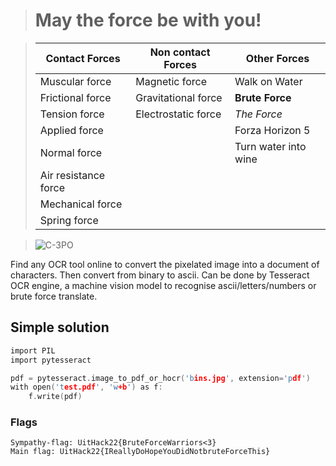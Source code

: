 ># May the force be with you!

>Contact Forces	| Non contact Forces| Other Forces|
>--- | ---| ---|
>Muscular force | Magnetic force| Walk on Water
>Frictional force |	Gravitational force| **Brute Force**
>Tension force	| Electrostatic force | *The Force*
>Applied force	|   | Forza Horizon 5  
>Normal force	|   | Turn water into wine 
>Air resistance force |	
>Mechanical force	|
>Spring force	|
>

> ![C-3PO](https://media.giphy.com/media/OMZRxGyZZ6fGo/giphy.gif)

Find any OCR tool online to convert the pixelated image into a document of characters. Then convert from binary to ascii.
Can be done by Tesseract OCR engine, a machine vision model to recognise ascii/letters/numbers or brute force translate.






## Simple solution
```c
import PIL
import pytesseract

pdf = pytesseract.image_to_pdf_or_hocr('bins.jpg', extension='pdf')
with open('test.pdf', 'w+b') as f:
    f.write(pdf) 
```
### Flags
```
Sympathy-flag: UitHack22{BruteForceWarriors<3}
Main flag: UitHack22{IReallyDoHopeYouDidNotbruteForceThis}
```